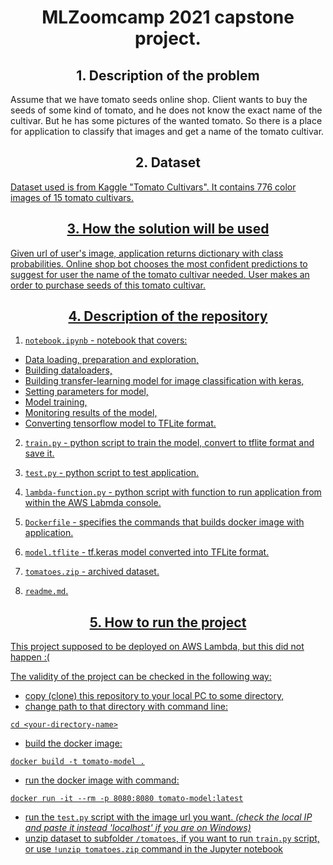 <center><h1 align="center">MLZoomcamp 2021 capstone project.</h1></center>

<center><h2 align="center">1. Description of the problem</h2></center>
<p>Assume that we have tomato seeds online shop. Client wants to buy the seeds of some kind of tomato, and he does not know the exact name of the cultivar. But he has some pictures of the wanted tomato. So there is a place for application to classify that images and get a name of the tomato cultivar.

<center><h2 align="center">2. Dataset</h2></center>
<a href="https://www.kaggle.com/olgabelitskaya/tomato-cultivars"> Dataset used is from Kaggle "Tomato Cultivars". It contains 776 color images of 15 tomato cultivars.</p>  

<center><h2 align="center">3. How the solution will be used</h2></center>
Given url of user's image, application returns dictionary with class probabilities. Online shop bot chooses the most confident predictions to suggest for user the name of the tomato cultivar needed. User makes an order to purchase seeds of this tomato cultivar.

<center><h2 align="center">4. Description of the repository</h2></center>

1) `notebook.ipynb` - notebook that covers:

  * Data loading, preparation and exploration,
  * Building dataloaders,
  * Building transfer-learning model for image classification with keras,
  * Setting parameters for model,
  * Model training,
  * Monitoring results of the model,
  * Converting tensorflow model to TFLite format.

2) `train.py` - python script to train the model, convert to tflite format and save it.

3) `test.py` - python script to test application.

4) `lambda-function.py` -  python script with function to run application from within the AWS Labmda console.

5) `Dockerfile` - specifies the commands that builds docker image with application.

6) `model.tflite` - tf.keras model converted into TFLite format.

7) `tomatoes.zip` - archived dataset.

8) `readme.md`.

<center><h2 align="center">5. How to run the project</h2></center>

This project supposed to be deployed on AWS Lambda, but this did not happen :(

The validity of the project can be checked in the following way:
* copy (clone) this repository to your local PC to some directory,
* change path to that directory with command line:
```
cd <your-directory-name>
```
* build the docker image:
```
docker build -t tomato-model .
```
* run the docker image with command:
```
docker run -it --rm -p 8080:8080 tomato-model:latest
```
* run the `test.py` script with the image url you want. 
*(check the local IP and paste it instead 'localhost' if you are on Windows)*
* unzip dataset to subfolder `/tomatoes`, if you want to run `train.py` script, or use `!unzip tomatoes.zip` command in the Jupyter notebook